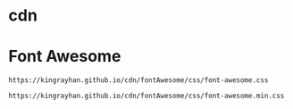 # cdn


# Font Awesome
```
https://kingrayhan.github.io/cdn/fontAwesome/css/font-awesome.css
```
```
https://kingrayhan.github.io/cdn/fontAwesome/css/font-awesome.min.css
```